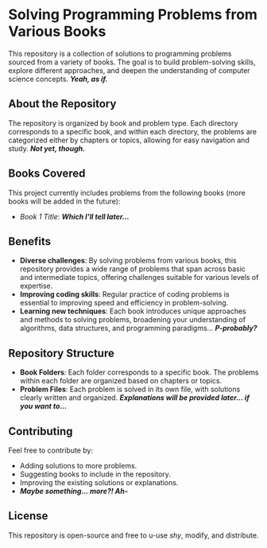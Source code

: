 # Solving Programming Problems from Various Books

This repository is a collection of solutions to programming problems sourced from a variety of books. The goal is to build problem-solving skills, explore different approaches, and deepen the understanding of computer science concepts. ***Yeah, as if.***

## About the Repository

The repository is organized by book and problem type. Each directory corresponds to a specific book, and within each directory, the problems are categorized either by chapters or topics, allowing for easy navigation and study. ***Not yet, though.***

## Books Covered

This project currently includes problems from the following books (more books will be added in the future):

- *Book 1 Title*: ***Which I'll tell later...***

## Benefits

- **Diverse challenges**: By solving problems from various books, this repository provides a wide range of problems that span across basic and intermediate topics, offering challenges suitable for various levels of expertise.
- **Improving coding skills**: Regular practice of coding problems is essential to improving speed and efficiency in problem-solving.
- **Learning new techniques**: Each book introduces unique approaches and methods to solving problems, broadening your understanding of algorithms, data structures, and programming paradigms... ***P-probably?***

## Repository Structure

- **Book Folders**: Each folder corresponds to a specific book. The problems within each folder are organized based on chapters or topics.
- **Problem Files**: Each problem is solved in its own file, with solutions clearly written and organized. ***Explanations will be provided later... if you want to...***

## Contributing

Feel free to contribute by:
- Adding solutions to more problems.
- Suggesting books to include in the repository.
- Improving the existing solutions or explanations.
- ***Maybe something... more?! Ah-***

## License

This repository is open-source and free to u-use *shy*, modify, and distribute.
